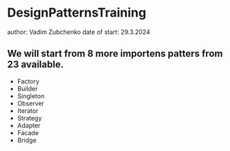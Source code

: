 # DesignPatternsTraining

author: Vadim Zubchenko
date of start: 29.3.2024

## We will start from 8 more importens patters from 23 available.

- Factory
- Builder
- Singleton
- Observer
- Iterator
- Strategy
- Adapter
- Facade
- Bridge


